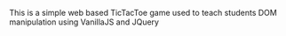 This is a simple web based TicTacToe game used to teach students DOM manipulation
using VanillaJS and JQuery
